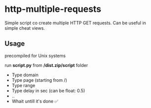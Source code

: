# http-multiple-requests
Simple script co create multiple HTTP GET requests. Can be useful in simple cheat views.

## Usage 

precompiled for Unix systems

run **script.py** from **/dist.zip/script** folder

* Type domain
* Type page (starting from /)
* Type range
* Type delay in sec (can be float: 0.5)
* ..
* Whait untill it's done ✅ 

